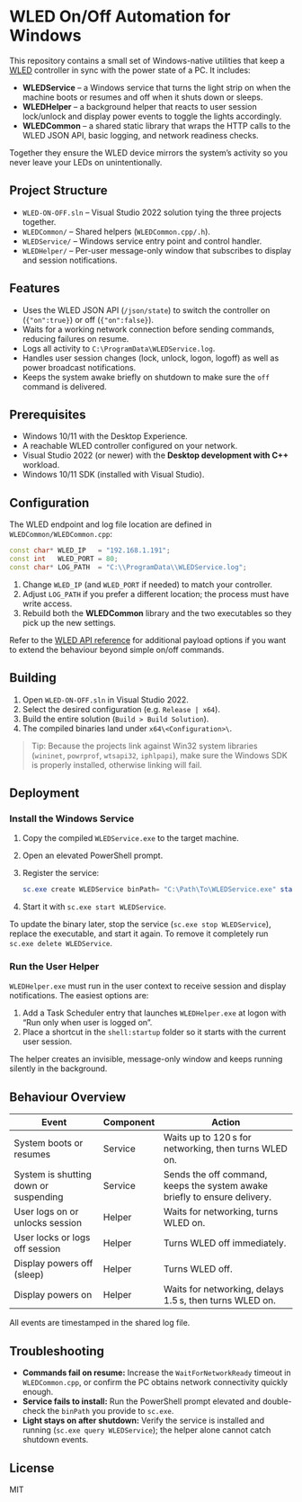 # WLED On/Off Automation for Windows

This repository contains a small set of Windows-native utilities that keep a [WLED](https://kno.wled.ge/) controller in sync with the power state of a PC. It includes:

- **WLEDService** – a Windows service that turns the light strip on when the machine boots or resumes and off when it shuts down or sleeps.
- **WLEDHelper** – a background helper that reacts to user session lock/unlock and display power events to toggle the lights accordingly.
- **WLEDCommon** – a shared static library that wraps the HTTP calls to the WLED JSON API, basic logging, and network readiness checks.

Together they ensure the WLED device mirrors the system’s activity so you never leave your LEDs on unintentionally.

## Project Structure

- `WLED-ON-OFF.sln` – Visual Studio 2022 solution tying the three projects together.
- `WLEDCommon/` – Shared helpers (`WLEDCommon.cpp/.h`).
- `WLEDService/` – Windows service entry point and control handler.
- `WLEDHelper/` – Per-user message-only window that subscribes to display and session notifications.

## Features

- Uses the WLED JSON API (`/json/state`) to switch the controller on (`{"on":true}`) or off (`{"on":false}`).
- Waits for a working network connection before sending commands, reducing failures on resume.
- Logs all activity to `C:\ProgramData\WLEDService.log`.
- Handles user session changes (lock, unlock, logon, logoff) as well as power broadcast notifications.
- Keeps the system awake briefly on shutdown to make sure the `off` command is delivered.

## Prerequisites

- Windows 10/11 with the Desktop Experience.
- A reachable WLED controller configured on your network.
- Visual Studio 2022 (or newer) with the **Desktop development with C++** workload.
- Windows 10/11 SDK (installed with Visual Studio).

## Configuration

The WLED endpoint and log file location are defined in `WLEDCommon/WLEDCommon.cpp`:

```cpp
const char* WLED_IP   = "192.168.1.191";
const int   WLED_PORT = 80;
const char* LOG_PATH  = "C:\\ProgramData\\WLEDService.log";
```

1. Change `WLED_IP` (and `WLED_PORT` if needed) to match your controller.
2. Adjust `LOG_PATH` if you prefer a different location; the process must have write access.
3. Rebuild both the **WLEDCommon** library and the two executables so they pick up the new settings.

Refer to the [WLED API reference](https://kno.wled.ge/interfaces/json-api/) for additional payload options if you want to extend the behaviour beyond simple on/off commands.

## Building

1. Open `WLED-ON-OFF.sln` in Visual Studio 2022.
2. Select the desired configuration (e.g. `Release | x64`).
3. Build the entire solution (`Build > Build Solution`).
4. The compiled binaries land under `x64\<Configuration>\`.

> Tip: Because the projects link against Win32 system libraries (`wininet`, `powrprof`, `wtsapi32`, `iphlpapi`), make sure the Windows SDK is properly installed, otherwise linking will fail.

## Deployment

### Install the Windows Service

1. Copy the compiled `WLEDService.exe` to the target machine.
2. Open an elevated PowerShell prompt.
3. Register the service:

   ```powershell
   sc.exe create WLEDService binPath= "C:\Path\To\WLEDService.exe" start= auto
   ```

4. Start it with `sc.exe start WLEDService`.

To update the binary later, stop the service (`sc.exe stop WLEDService`), replace the executable, and start it again. To remove it completely run `sc.exe delete WLEDService`.

### Run the User Helper

`WLEDHelper.exe` must run in the user context to receive session and display notifications. The easiest options are:

1. Add a Task Scheduler entry that launches `WLEDHelper.exe` at logon with “Run only when user is logged on”.
2. Place a shortcut in the `shell:startup` folder so it starts with the current user session.

The helper creates an invisible, message-only window and keeps running silently in the background.

## Behaviour Overview

| Event | Component | Action |
|-------|-----------|--------|
| System boots or resumes | Service | Waits up to 120 s for networking, then turns WLED on. |
| System is shutting down or suspending | Service | Sends the off command, keeps the system awake briefly to ensure delivery. |
| User logs on or unlocks session | Helper | Waits for networking, turns WLED on. |
| User locks or logs off session | Helper | Turns WLED off immediately. |
| Display powers off (sleep) | Helper | Turns WLED off. |
| Display powers on | Helper | Waits for networking, delays 1.5 s, then turns WLED on. |

All events are timestamped in the shared log file.

## Troubleshooting

- **Commands fail on resume:** Increase the `WaitForNetworkReady` timeout in `WLEDCommon.cpp`, or confirm the PC obtains network connectivity quickly enough.
- **Service fails to install:** Run the PowerShell prompt elevated and double-check the `binPath` you provide to `sc.exe`.
- **Light stays on after shutdown:** Verify the service is installed and running (`sc.exe query WLEDService`); the helper alone cannot catch shutdown events.

## License

MIT